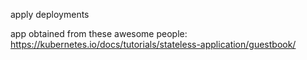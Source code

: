 apply deployments

app obtained from these awesome people: https://kubernetes.io/docs/tutorials/stateless-application/guestbook/
